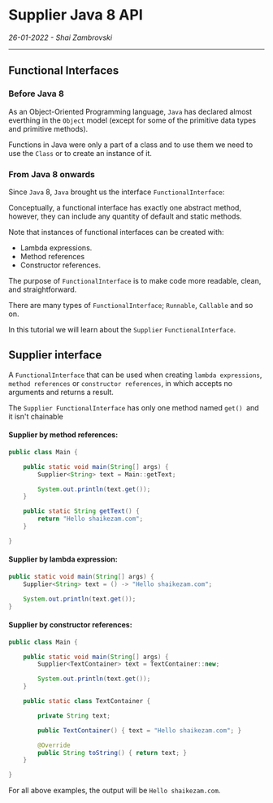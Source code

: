 # Supplier Java 8 API
*26-01-2022 - Shai Zambrovski*

------------
## Functional Interfaces
### Before Java 8
As an Object-Oriented Programming language, `Java` has declared almost everthing in the `Object` model (except for some of the primitive data types and primitive methods).

Functions in Java were only a part of a class and to use them we need to use the `Class` or to create an instance of it.
### From Java 8 onwards
Since `Java` 8, `Java` brought us the interface `FunctionalInterface`:

Conceptually, a functional interface has exactly one abstract method, however, they can include any quantity of default and static methods.

Note that instances of functional interfaces can be created with:
- Lambda expressions.
- Method references
- Constructor references.

The purpose of `FunctionalInterface` is to make code more readable, clean, and straightforward.

There are many types of `FunctionalInterface`; `Runnable`, `Callable` and so on.

In this tutorial we will learn about the `Supplier` `FunctionalInterface`.
## Supplier interface
A `FunctionalInterface` that can be used when creating `lambda expressions`, `method references` or `constructor references`, in which accepts no arguments and returns a result.

The `Supplier FunctionalInterface` has only one method named `get() `and it isn't chainable
#### Supplier by method references:
```java
public class Main {

    public static void main(String[] args) {
        Supplier<String> text = Main::getText;

        System.out.println(text.get());
    }

    public static String getText() {
        return "Hello shaikezam.com";
    }

}
```
#### Supplier by lambda expression:
```java
public static void main(String[] args) {
    Supplier<String> text = () -> "Hello shaikezam.com";

    System.out.println(text.get());
}
```
#### Supplier by constructor references:
```java
public class Main {

    public static void main(String[] args) {
        Supplier<TextContainer> text = TextContainer::new;

        System.out.println(text.get());
    }

    public static class TextContainer {

        private String text;

        public TextContainer() { text = "Hello shaikezam.com"; }

        @Override
        public String toString() { return text; }
    }

}
```
For all above examples, the output will be `Hello shaikezam.com`.
